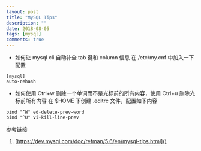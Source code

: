 ```yaml
---
layout: post
title: "MySQL Tips"
description: ""
date: 2018-08-05
tags: [mysql]
comments: true
---
```


* 如何让 mysql cli 自动补全 tab 键和 column 信息
在 /etc/my.cnf 中加入一下配置
```text
[mysql]
auto-rehash
```

* 如何使用 Ctrl+w 删除一个单词而不是光标前的所有内容，使用 Ctrl+u 删除光标前所有内容
在 $HOME 下创建 .editrc 文件，配置如下内容
```text
bind "^W" ed-delete-prev-word
bind "^U" vi-kill-line-prev
```

参考链接
1. [https://dev.mysql.com/doc/refman/5.6/en/mysql-tips.html]()
